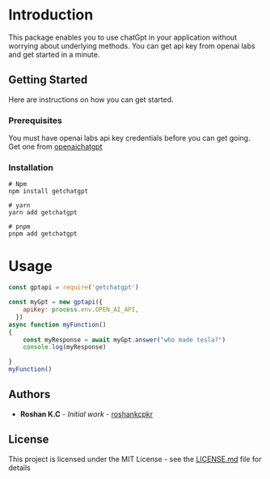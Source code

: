 # Introduction

This package enables you to use chatGpt in your application without worrying about underlying methods. You can get api key from openai labs and get started in a minute.

## Getting Started

Here are instructions on how you can get started.

### Prerequisites

You must have openai labs api key credentials before you can get going. Get one from [openaichatgpt](https://openai.com/blog/chatgpt/)

### Installation

```
# Npm
npm install getchatgpt
```

```
# yarn
yarn add getchatgpt
```

```
# pnpm
pnpm add getchatgpt
```

# Usage
```js
const gptapi = require('getchatgpt')

const myGpt = new gptapi({
    apiKey: process.env.OPEN_AI_API,
  })
async function myFunction()
{
    const myResponse = await myGpt.answer("who made tesla?")
    console.log(myResponse)

}
myFunction()
```

## Authors

* **Roshan K.C** - *Initial work* - [roshankcpkr](https://github.com/roshankcpkr)

## License

This project is licensed under the MIT License - see the [LICENSE.md](LICENSE.md) file for details

